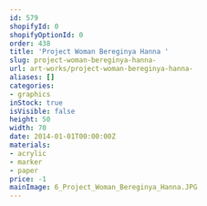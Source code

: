```yaml
---
id: 579
shopifyId: 0
shopifyOptionId: 0
order: 438
title: 'Project Woman Bereginya Hanna '
slug: project-woman-bereginya-hanna-
url: art-works/project-woman-bereginya-hanna-
aliases: []
categories:
- graphics
inStock: true
isVisible: false
height: 50
width: 70
date: 2014-01-01T00:00:00Z
materials:
- acrylic
- marker
- paper
price: -1
mainImage: 6_Project_Woman_Bereginya_Hanna.JPG
---
```

